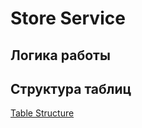 # Store Service

## Логика работы

## Структура таблиц

[Table Structure](src/main/resources/db/migration/V1.0__CreateTables.sql)

